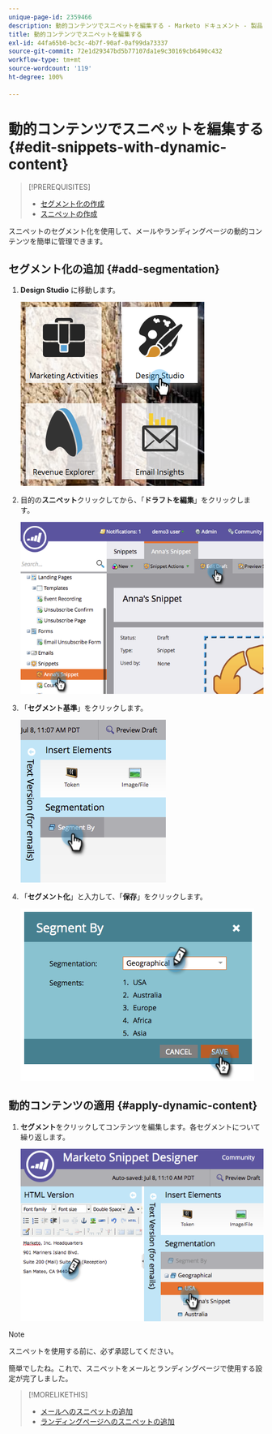 ```yaml
---
unique-page-id: 2359466
description: 動的コンテンツでスニペットを編集する - Marketo ドキュメント - 製品ドキュメント
title: 動的コンテンツでスニペットを編集する
exl-id: 44fa65b0-bc3c-4b7f-90af-0af99da73337
source-git-commit: 72e1d29347bd5b77107da1e9c30169cb6490c432
workflow-type: tm+mt
source-wordcount: '119'
ht-degree: 100%

---
```


# 動的コンテンツでスニペットを編集する {#edit-snippets-with-dynamic-content}

>[!PREREQUISITES]
>
>* [セグメント化の作成](/help/marketo/product-docs/personalization/segmentation-and-snippets/segmentation/create-a-segmentation.md)
>* [スニペットの作成](/help/marketo/product-docs/personalization/segmentation-and-snippets/snippets/create-a-snippet.md)


スニペットのセグメント化を使用して、メールやランディングページの動的コンテンツを簡単に管理できます。

## セグメント化の追加 {#add-segmentation}

1. **Design Studio** に移動します。

   ![](assets/designstudio-1.png)

1. 目的の&#x200B;**スニペット**&#x200B;クリックしてから、「**ドラフトを編集**」をクリックします。

   ![](assets/image2014-9-16-8-3a59-3a14.png)

1. 「**セグメント基準**」をクリックします。

   ![](assets/image2014-9-16-8-3a59-3a27.png)

1. 「**セグメント化**」と入力して、「**保存**」をクリックします。

   ![](assets/image2014-9-16-8-3a59-3a42.png)

## 動的コンテンツの適用 {#apply-dynamic-content}

1. **セグメント**&#x200B;をクリックしてコンテンツを編集します。各セグメントについて繰り返します。

   ![](assets/image2014-9-16-8-3a59-3a59.png)

>[!NOTE]
>
>スニペットを使用する前に、必ず承認してください。

簡単でしたね。これで、スニペットをメールとランディングページで使用する設定が完了しました。

>[!MORELIKETHIS]
>
>* [メールへのスニペットの追加](/help/marketo/product-docs/email-marketing/general/functions-in-the-editor/add-a-snippet-to-an-email.md)
>* [ランディングページへのスニペットの追加](/help/marketo/product-docs/demand-generation/landing-pages/personalizing-landing-pages/add-a-snippet-to-a-landing-page.md)

